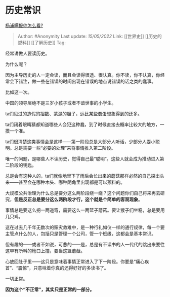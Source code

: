 # 历史常识
[杨浦瞒报你怎么看?](https://www.zhihu.com/question/532561846/answer/2485447471)

> Author: #Anonymity 
> Last update: *15/05/2022* 
> Link: [[世界史]] [[历史的燃料]] [[了解历史]]
> Tag: 

经常讲做人要读历史。

为什么呢？

因为主导历史的人一定会读，而且会读得很透、很认真。你不读，你不认真，你经常会下错注，做一些在错误的时间出现在错误的地点说错误的话之类的蠢事。

比如这一次。

中国的领导层绝不是三岁小孩子或者不谙世事的小学生。

ta们见过的造假的招数、蒙混的胆子，远比某些蠢蛋想象得到的还多。

ta们闭着眼睛猜都知道哪些人会犯这种蠢，到了时候直接去概率比较大的地方，一摸一个准。

ta们很清楚这类事情会是这样——第一阶段总是大部分人听话，少部分人耍小聪明。总是需要一些“必要的处理”来将事情推入第二阶段。

唯一的问题，是哪些人不读历史，觉得自己最“聪明”。这些人就会成为推动进入第二阶段的钥匙。

总是会有这种人的，ta们就像地里下了雨后会长出来的蘑菇那样必然的自己探出头来——甚至会在哪种木头、哪种阴角里出现都是可以预料的。

大规模公共治理为什么总是要分这么两阶段绕一绕？这个问题你们自己将来再去研究，**但是反正总是要分这么两阶段才行，这个就是个简单的客观现象**。

  

事情总是要这么拐一两道弯，需要这么一两篮子蘑菇。要让猴子们坐稳，总是要用几只鸡。

这在过去几千年无数次的赈灾救难中，是一种行礼如仪一样的通行规律，每一个要主管点什么的人，包括只是管理一个公司，管一个班级，这都会是基本常识。

但有趣的——或者不如说，可悲的——是，总是有不读书的人一代代的跳出来要往这早有所料的枪口上撞，要当这篮蘑菇。

心放回肚子里——这只是意味着事情正常进入了下一阶段。你要是“痛心疾首”、“震惊”，只意味着你真的还得好好的多读书了。

一切正常。

**因为这个“不正常”，其实只是正常的一部分。**